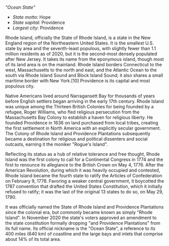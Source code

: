 *"Ocean State"*

- *State motto:* Hope<br>
- *State sapital:* Providence<br>
- *Largest city:* Providence

Rhode Island, officially the State of Rhode Island, is a state in the New England region of the Northeastern United States. It is the smallest U.S. state by area and the seventh-least populous, with slightly fewer than 1.1 million residents as of 2020, but it is the second-most densely populated after New Jersey. It takes its name from the eponymous island, though most of its land area is on the mainland. Rhode Island borders Connecticut to the west, Massachusetts to the north and east, and the Atlantic Ocean to the south via Rhode Island Sound and Block Island Sound; it also shares a small maritime border with New York.[10] Providence is its capital and most populous city.

Native Americans lived around Narragansett Bay for thousands of years before English settlers began arriving in the early 17th century. Rhode Island was unique among the Thirteen British Colonies for being founded by a refugee, Roger Williams, who fled religious persecution from the Massachusetts Bay Colony to establish a haven for religious liberty. He founded Providence in 1636 on land purchased from local tribes, creating the first settlement in North America with an explicitly secular government. The Colony of Rhode Island and Providence Plantations subsequently became a destination for religious and political dissenters and social outcasts, earning it the moniker "Rogue's Island".

Reflecting its status as a hub of relative tolerance and free thought, Rhode Island was the first colony to call for a Continental Congress in 1774 and the first to renounce its allegiance to the British Crown on May 4, 1776. After the American Revolution, during which it was heavily occupied and contested, Rhode Island became the fourth state to ratify the Articles of Confederation on February 9, 1778. Favoring a weaker central government, it boycotted the 1787 convention that drafted the United States Constitution, which it initially refused to ratify; it was the last of the original 13 states to do so, on May 29, 1790.

It was officially named the State of Rhode Island and Providence Plantations since the colonial era, but commonly became known as simply "Rhode Island". In November 2020 the state's voters approved an amendment to the state constitution formally dropping "and Providence Plantations" from its full name. Its official nickname is the "Ocean State", a reference to its 400 miles (640 km) of coastline and the large bays and inlets that comprise about 14% of its total area.